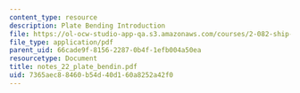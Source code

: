 ```yaml
---
content_type: resource
description: Plate Bending Introduction
file: https://ol-ocw-studio-app-qa.s3.amazonaws.com/courses/2-082-ship-structural-analysis-design-13-122-spring-2003/7365aec88460b54d40d160a8252a42f0_notes_22_plate_bendin.pdf
file_type: application/pdf
parent_uid: 66cade9f-8156-2287-0b4f-1efb004a50ea
resourcetype: Document
title: notes_22_plate_bendin.pdf
uid: 7365aec8-8460-b54d-40d1-60a8252a42f0
---
```

